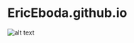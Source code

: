 # EricEboda.github.io
![alt text](https://github.com/EricEboda/EricEboda.github.io/blob/master/readme.png?raw=true)
